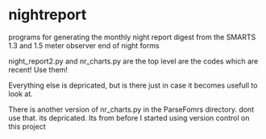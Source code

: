 nightreport
===========

programs for generating the monthly night report digest from the SMARTS 1.3 and 1.5 meter observer end of night forms

night_report2.py and nr_charts.py are the top level are the codes which are recent! Use them!

Everything else is depricated, but is there just in case it becomes usefull to look at.

There is another version of nr_charts.py in the ParseFomrs directory. dont use that. its depricated.
Its from before I started using version control on this project